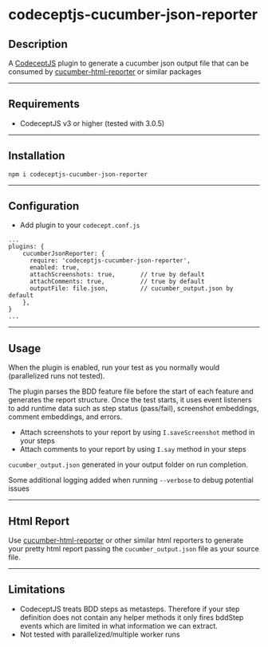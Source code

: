 # codeceptjs-cucumber-json-reporter
## Description

A [CodeceptJS](https://codecept.io) plugin to generate a cucumber json output file that can be consumed by [cucumber-html-reporter](https://www.npmjs.com/package/cucumber-html-reporter) or similar packages

---
## Requirements
- CodeceptJS v3 or higher (tested with 3.0.5)
---

## Installation
```
npm i codeceptjs-cucumber-json-reporter
```

---
## Configuration

- Add plugin to your `codecept.conf.js`
```
...
plugins: {
    cucumberJsonReporter: {
      require: 'codeceptjs-cucumber-json-reporter',
      enabled: true,
      attachScreenshots: true,       // true by default
      attachComments: true,          // true by default
      outputFile: file.json,         // cucumber_output.json by default
    },
}
...
```

---
## Usage

When the plugin is enabled, run your test as you normally would (parallelized runs not tested).

The plugin parses the BDD feature file before the start of each feature and generates the report structure. Once the test starts, it uses event listeners to add runtime data such as step status (pass/fail), screenshot embeddings, comment embeddings, and errors.

- Attach screenshots to your report by using `I.saveScreenshot` method in your steps
- Attach comments to your report by using `I.say` method in your steps


`cucumber_output.json` generated in your output folder on run completion.

Some additional logging added when running `--verbose` to debug potential issues

---
## Html Report

Use [cucumber-html-reporter](https://www.npmjs.com/package/cucumber-html-reporter) or other similar html reporters to generate your pretty html report passing the `cucumber_output.json` file as your source file.

---
## Limitations
- CodeceptJS treats BDD steps as metasteps. Therefore if your step definition does not contain any helper methods it only fires bddStep events which are limited in what information we can extract.
- Not tested with parallelized/multiple worker runs